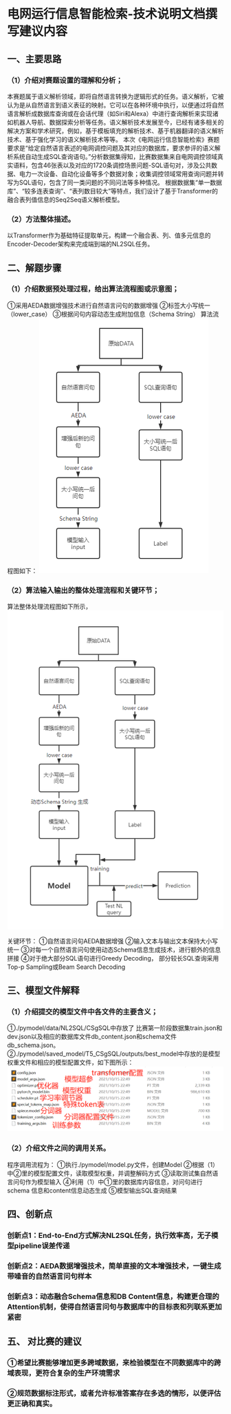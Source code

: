 # 电网运行信息智能检索‐技术说明文档撰写建议内容
## 一、主要思路
### （1）介绍对赛题设置的理解和分析；
本赛题属于语义解析领域，即将自然语言转换为逻辑形式的任务。语义解析，它被认为是从自然语言到语义表征的映射。它可以在各种环境中执行，以便通过将自然语言解析成数据库查询或在会话代理（如Siri和Alexa）中进行查询解析来实现诸如机器人导航、数据探索分析等任务。语义解析技术发展至今，已经有诸多相关的解决方案和学术研究，例如，基于模板填充的解析技术、基于机器翻译的语义解析技术、基于强化学习的语义解析技术等等。
本次《电网运行信息智能检索》赛题要求是“给定自然语言表述的电网调控问题及其对应的数据库，要求参评的语义解析系统自动生成SQL查询语句。”分析数据集得知，比赛数据集来自电网调控领域真实语料，包含46张表以及对应的1720条调控场景问题-SQL语句对，涉及公共数据、电力一次设备、自动化设备等多个数据对象；收集调控领域常用查询问题并转写为SQL语句，包含了同一类问题的不同问法等多种情况。
根据数据集“单一数据库”、“较多连表查询”、“表列数目较大”等特点，我们设计了基于Transformer的融合表列值信息的Seq2Seq语义解析模型。
### （2）方法整体描述。
以Transformer作为基础特征提取单元，构建一个融合表、列、值多元信息的Encoder-Decoder架构来完成端到端的NL2SQL任务。
## 二、解题步骤
### （1）介绍数据预处理过程，给出算法流程图或示意图；
①采用AEDA数据增强技术进行自然语言问句的数据增强
②标签大小写统一（lower_case）
③根据问句内容动态生成附加信息（Schema String）
算法流程图如下：
![avatar](./pics/图片1.png)

### （2）算法输入输出的整体处理流程和关键环节；
算法整体处理流程图如下所示，
![avatar](./pics/图片2.png)

关键环节：
①自然语言问句AEDA数据增强
②输入文本与输出文本保持大小写统一
③对每一个自然语言问句使用动态Schema信息生成技术，进行额外的信息拼接
④对于绝大部分SQL语句进行Greedy Decoding， 部分较长SQL查询采用Top-p Sampling或Beam Search Decoding
## 三、模型文件解释
### （1）介绍提交的模型文件中各文件的主要含义；
①./pymodel/data/NL2SQL/CSgSQL中存放了 比赛第一阶段数据集train.json和dev.json以及相应的数据库文件db_content.json和schema文件db_schema.json。
②./pymodel/saved_model/T5_CSgSQL/outputs/best_model中存放的是模型权重文件和相应的模型配置文件，如下图所示：
![avatar](./pics/图片3.png)

### （2）介绍文件之间的调用关系。
程序调用流程为：
①执行./pymodel/model.py文件，创建Model
②根据（1）中②里的模型配置文件，读取模型权重，并调整解码方式
③读取测试集自然语言问句作为模型输入
④利用（1）中①里的数据库内容信息，对问句进行schema 信息和content信息动态生成
⑤模型输出SQL查询结果
## 四、创新点
### 创新点1：End-to-End方式解决NL2SQL任务，执行效率高，无子模型pipeline误差传递
### 创新点2：AEDA数据增强技术，简单直接的文本增强技术，一键生成带噪音的自然语言问句样本
### 创新点3：动态融合Schema信息和DB Content信息，构建更合理的Attention机制，使得自然语言问句与数据库中的目标表和列联系更加紧密

## 五、	对比赛的建议
### ①希望比赛能够增加更多跨域数据，来检验模型在不同数据库中的跨域表现，更符合复杂的生产环境需求
### ②规范数据标注形式，或者允许标准答案存在多选的情形，以便评估更正确和真实。

